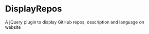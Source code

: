 DisplayRepos
============

A jQuery plugin to display GitHub repos, description and language on website
